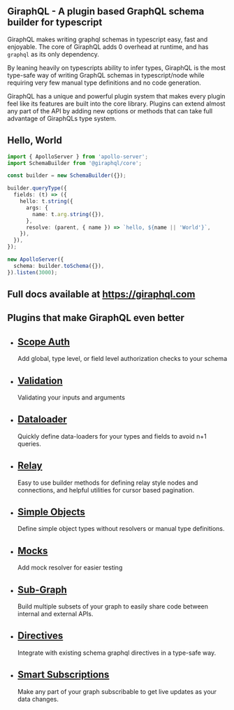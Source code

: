 ## GiraphQL - A plugin based GraphQL schema builder for typescript

GiraphQL makes writing graphql schemas in typescript easy, fast and enjoyable. The core of GiraphQL
adds 0 overhead at runtime, and has `graphql` as its only dependency.

By leaning heavily on typescripts ability to infer types, GiraphQL is the most type-safe way of
writing GraphQL schemas in typescript/node while requiring very few manual type definitions and no
code generation.

GiraphQL has a unique and powerful plugin system that makes every plugin feel like its features are
built into the core library. Plugins can extend almost any part of the API by adding new options or
methods that can take full advantage of GiraphQLs type system.

## Hello, World

```typescript
import { ApolloServer } from 'apollo-server';
import SchemaBuilder from '@giraphql/core';

const builder = new SchemaBuilder({});

builder.queryType({
  fields: (t) => ({
    hello: t.string({
      args: {
        name: t.arg.string({}),
      },
      resolve: (parent, { name }) => `hello, ${name || 'World'}`,
    }),
  }),
});

new ApolloServer({
  schema: builder.toSchema({}),
}).listen(3000);
```

## Full docs available at https://giraphql.com

## Plugins that make GiraphQL even better

- ## [Scope Auth](plugins/scope-auth.md)
  Add global, type level, or field level authorization checks to your schema
- ## [Validation](plugins/validation.md)
  Validating your inputs and arguments
- ## [Dataloader](plugins/dataloader.md)
  Quickly define data-loaders for your types and fields to avoid n+1 queries.
- ## [Relay](plugins/relay.md)
  Easy to use builder methods for defining relay style nodes and connections, and helpful utilities
  for cursor based pagination.
- ## [Simple Objects](plugins/simple-objects.md)
  Define simple object types without resolvers or manual type definitions.
- ## [Mocks](plugins/mocks.md)
  Add mock resolver for easier testing
- ## [Sub-Graph](plugins/sub-graph.md)
  Build multiple subsets of your graph to easily share code between internal and external APIs.
- ## [Directives](plugins/directives.md)
  Integrate with existing schema graphql directives in a type-safe way.
- ## [Smart Subscriptions](plugins/smart-subscriptions.md)
  Make any part of your graph subscribable to get live updates as your data changes.
